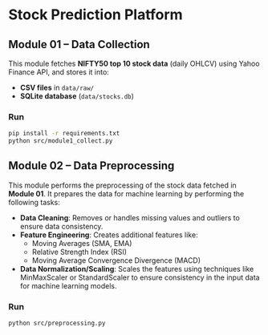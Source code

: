 # Stock Prediction Platform

## Module 01 – Data Collection
This module fetches **NIFTY50 top 10 stock data** (daily OHLCV) using Yahoo Finance API, and stores it into:
- **CSV files** in `data/raw/`
- **SQLite database** (`data/stocks.db`)

### Run
```bash
pip install -r requirements.txt
python src/module1_collect.py
```

## Module 02 – Data Preprocessing

This module performs the preprocessing of the stock data fetched in **Module 01**. It prepares the data for machine learning by performing the following tasks:

- **Data Cleaning**: Removes or handles missing values and outliers to ensure data consistency.
- **Feature Engineering**: Creates additional features like:
  - Moving Averages (SMA, EMA)
  - Relative Strength Index (RSI)
  - Moving Average Convergence Divergence (MACD)
- **Data Normalization/Scaling**: Scales the features using techniques like MinMaxScaler or StandardScaler to ensure consistency in the input data for machine learning models.

### Run
```bash
python src/preprocessing.py
```